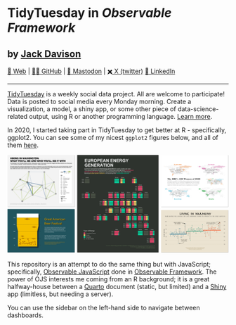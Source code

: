 
# TidyTuesday in *Observable Framework*
## by [Jack Davison](https://jack-davison.github.io/)

[🔗 Web](https://jack-davison.github.io/) | 
[🧑‍💻 GitHub](https://github.com/jack-davison) | 
[🐘 Mastodon](https://fosstodon.org/@jackdavison) | 
[✖️ X (twitter)](https://x.com/jdavison_)
[🏢 LinkedIn](https://www.linkedin.com/in/jack-davison/)

---

<div class="note" label>

[TidyTuesday](https://github.com/rfordatascience/tidytuesday) is a weekly social data project. All are welcome to participate! Data is posted to social media every Monday morning. Create a visualization, a model, a shiny app, or some other piece of data-science-related output, using R or another programming language. [Learn more](https://github.com/rfordatascience/tidytuesday).

</div>

In 2020, I started taking part in TidyTuesday to get better at R - specifically, ggplot2. You can see some of my nicest `ggplot2` figures below, and all of them [here](https://github.com/jack-davison/TidyTuesday).

[![alt text](image.png)](https://github.com/jack-davison/TidyTuesday)

This repository is an attempt to do the same thing but with JavaScript; specifically, [Observable JavaScript](https://observablehq.com/) done in [Observable Framework](https://observablehq.com/platform/framework). The power of OJS interests me coming from an R background; it is a great halfway-house between a [Quarto](https://quarto.org/) document (static, but limited) and a [Shiny](https://shiny.posit.co/) app (limitless, but needing a server).

You can use the sidebar on the left-hand side to navigate between dashboards.